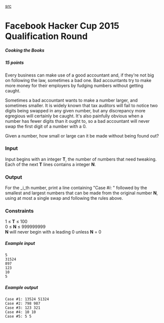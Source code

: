 [src](https://www.facebook.com/hackercup/problems.php?pid=582062045257424&round=742632349177460)

# Facebook Hacker Cup 2015 Qualification Round

##### Cooking the Books

##### 15 points 

Every business can make use of a good accountant and, if they're not big on
following the law, sometimes a bad one. Bad accountants try to make more money
for their employers by fudging numbers without getting caught.

Sometimes a bad accountant wants to make a number larger, and sometimes
smaller. It is widely known that tax auditors will fail to notice two digits
being swapped in any given number, but any discrepancy more egregious will
certainly be caught. It's also painfully obvious when a number has fewer
digits than it ought to, so a bad accountant will never swap the first digit
of a number with a 0.

Given a number, how small or large can it be made without being found out?

### Input

Input begins with an integer **T**, the number of numbers that need tweaking.
Each of the next **T** lines contains a integer **N**.

### Output

For the _i_th number, print a line containing "Case #_i_: " followed by the
smallest and largest numbers that can be made from the original number **N**,
using at most a single swap and following the rules above.

### Constraints

1 ≤ **T** ≤ 100  
0 ≤ **N** ≤ 999999999  
**N** will never begin with a leading 0 unless **N** = 0  

##### Example input

```
5
31524
897
123
10
5

```

##### Example output

```
Case #1: 13524 51324
Case #2: 798 987
Case #3: 123 321
Case #4: 10 10
Case #5: 5 5

```
